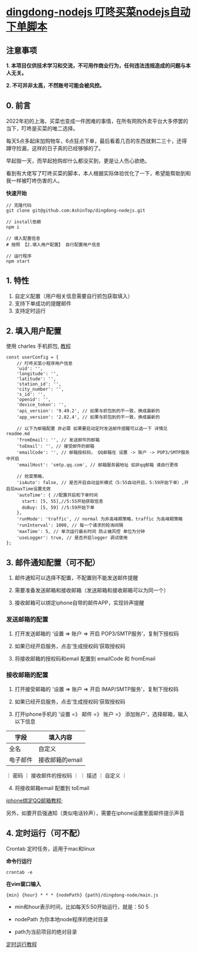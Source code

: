 # [dingdong-nodejs 叮咚买菜nodejs自动下单脚本](https://github.com/AshinTop/dingdong-nodejs.git)

## 注意事项

**1. 本项目仅供技术学习和交流，不可用作商业行为，任何违法违规造成的问题与本人无关。**

**2. 不可并非太高，不然账号可能会被风控。**


## 0. 前言

2022年初的上海，买菜也变成一件困难的事情，在所有网购外卖平台大多停罢的当下，叮咚是买菜的唯二选择。

每天5点多起床加购物车，6点狂点下单，最后看着几百的东西就剩二三十，还得蹲守捡漏，这样的日子真的已经够够的了。

早起毁一天，而早起抢购却什么都没买到，更是让人伤心欲绝。

看到有大佬写了叮咚买菜的脚本，本人根据实际体验优化了一下，希望能帮助到和我一样被叮咚伤害的人。


**快速开始**

```
// 克隆代码
git clone git@github.com:AshinTop/dingdong-nodejs.git

// install依赖
npm i

// 填入配置信息
# 按照 【2.填入用户配置】 自行配置用户信息

// 运行程序
npm start
```

## 1. 特性

1. 自定义配置（用户相关信息需要自行抓包获取填入）
2. 支持下单成功的提醒邮件
3. 支持定时运行

## 2. 填入用户配置

使用 charles 手机抓包, [教程](https://blog.csdn.net/weixin_54789946/article/details/114879602)

```
const userConfig = {
    // 叮咚买菜小程序用户信息
    'uid': '',
    'longitude': '',
    'latitude': '',
    'station_id': '',
    'city_number': '',
    's_id': '',
    'openid': '',
    'device_token': '',
    'api_version': '9.49.2', // 如果与抓包到的不一致，换成最新的
    'app_version': '2.82.4', // 如果与抓包到的不一致，换成最新的

    // 以下为邮箱配置 非必需 如果要启动定时发送邮件提醒可以选一下 详情见readme.md
    'fromEmail': '', // 发送邮件的邮箱
    'toEmail': '', // 接受邮件的邮箱
    'emailCode': '', // 邮箱授权码， QQ邮箱在 设置 -> 账户 -> POP3/SMTP服务 中开启
    'emailHost': 'smtp.qq.com', // 邮箱服务器地址 如非qq邮箱 请自行更改

    // 抢菜策略，
    'isAuto': false, // 是否开启自动监听模式（5:55自动开启，5:59开始下单）,开启后maxTime设置无效
    'autoTime': { //配置开启和下单时间
      start: [5, 55],//5:55开始获取信息
      doBuy: [5, 59] //5:59开始下单
    },
    'runMode': 'traffic', // normal 为非高峰期策略，traffic 为高峰期策略
    'runInterval': 1000, // 每一个请求的轮询间隔
    'maxTime': 5, // 单次运行最长时间 防止被风控 单位为分钟
    'useLogger': true, // 是否开启logger 调试使用
};

```

## 3. 邮件通知配置（可不配）

1. 邮件通知可以选择不配置，不配置则不能发送邮件提醒

2. 需要准备发送邮箱和接收邮箱（发送邮箱和接收邮箱可以为同一个）

3. 接收邮箱可以绑定iphone自带的邮件APP，实现铃声提醒

### 发送邮箱的配置

1. 打开发送邮箱的 ‘设置 => 账户  => 开启 POP3/SMTP服务’，复制下授权码

2. 如果已经开启服务，点击’生成授权码‘获取授权码

3. 将接收邮箱的授权码和email 配置到 emailCode 和 fromEmail


### 接收邮箱的配置

1. 打开接受邮箱的 '设置 => 账户  => 开启 IMAP/SMTP服务'，复制下授权码

2. 如果已经开启服务，点击’生成授权码‘获取授权码

3. 打开iphone手机的 '设置 =》 邮件 =》 账户 =》 添加账户'，选择邮箱，输入以下信息

|  字段   | 填入内容  |
|  ----  | ----  |
| 全名  | 自定义 |
| 电子邮件  | 接收邮箱的email |
｜ 密码 ｜ 接收邮件的授权码 ｜
｜ 描述 ｜ 自定义 ｜

4. 将接收邮箱email 配置到 toEmail

[iphone绑定QQ邮箱教程](https://zhidao.baidu.com/question/1950479000046686868.html?qbl=relate_question_2&word=iphone%D3%CA%BC%FE%D4%F5%C3%B4%CC%ED%BC%D3qq%D3%CA%CF%E4);

另外，如要开启强通知（类似电话铃声），需要在iphone设置里面邮件提示声音


## 4. 定时运行（可不配）

Crontab 定时任务，适用于mac和linux

**命令行运行**

```
crontab -e
```

**在vim窗口输入**

```
{min} {hour} * * * {nodePath} {path}/dingdong-node/main.js
```

- min和hour表示时间，比如每天5:50开始运行，就是：50 5

- nodePath 为你本地node程序的绝对目录

- path为当前项目的绝对目录

[定时运行教程](https://www.runoob.com/w3cnote/linux-crontab-tasks.html)



